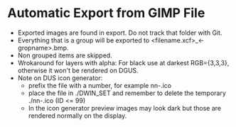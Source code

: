 # Automatic Export from GIMP File

* Exported images are found in export. Do not track that folder with Git.
* Everything that is a group will be exported to <filename.xcf>_<-gropname>.bmp.
* Non grouped items are skipped.
* Wrokaround for layers with alpha: For black use at darkest RGB={3,3,3}, otherwise it won't be rendered on DGUS.
* Note on DUS icon generator:
  * prefix the file with a number, for example nn-<filename>.ico
  * place the file in ./DWIN_SET and remember to delete the temporary ./nn-<filename>.ico (ID <= 99)
  * In the icon generator preview images may look dark but those are rendered normally on the display.
